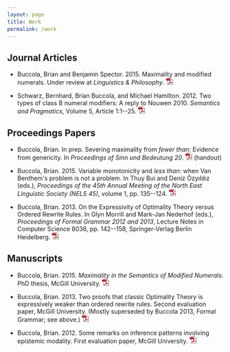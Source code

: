 ```yaml
---
layout: page
title: Work
permalink: /work
---
```


## Journal Articles

- Buccola, Brian and Benjamin Spector. 2015. Maximality and modified numerals.
  Under review at *Linguistics & Philosophy*. [![pdf][]][BSMax]

- Schwarz, Bernhard, Brian Buccola, and Michael Hamilton. 2012. Two types of
  class B numeral modifiers: A reply to Nouwen 2010. *Semantics and
  Pragmatics*, Volume 5, Article 1:1--25. [![pdf][]][semprag]

[BSMax]: files/buccola.spector2015maximality.pdf
[semprag]: http://semprag.org/article/download/sp.5.1/pdf

## Proceedings Papers

- Buccola, Brian. In prep. Severing maximality from *fewer than*:
  Evidence from genericity. In *Proceedings of Sinn und Bedeutung 20*.
  [![pdf][]][sub20] (handout)

- Buccola, Brian. 2015. Variable monotonicity and *less than*: when Van
  Benthem's problem is not a problem. In Thuy Bui and Deniz Özyıldız (eds.),
  *Proceedings of the 45th Annual Meeting of the North East Linguistic Society
  (NELS 45)*, volume 1, pp. 135--124. [![pdf][]][nels45]

- Buccola, Brian. 2013. On the Expressivity of Optimality Theory versus Ordered
  Rewrite Rules. In Glyn Morrill and Mark-Jan Nederhof (eds.), *Proceedings of
  Formal Grammar 2012 and 2013*, Lecture Notes in Computer Science 8036, pp.
  142--158, Springer-Verlag Berlin Heidelberg. [![pdf][]][fg]

[sub20]: files/buccola2015sub20.pdf
[nels45]: files/buccola2015nels45.pdf
[fg]: files/buccola2013fg.pdf

## Manuscripts

- Buccola, Brian. 2015. *Maximality in the Semantics of Modified Numerals*. PhD
  thesis, McGill University. [![pdf][]][diss]

- Buccola, Brian. 2013. Two proofs that classic Optimality Theory is
  expressively weaker than ordered rewrite rules. Second evaluation paper,
  McGill University. (Mostly superseded by Buccola 2013, Formal Grammar; see
  above.) [![pdf][]][eval2]

- Buccola, Brian. 2012. Some remarks on inference patterns involving epistemic
  modality. First evaluation paper, McGill University. [![pdf][]][eval1]

[diss]: files/buccola2015diss.pdf
[eval2]: files/buccola2013eval2.pdf
[eval1]: files/buccola2012eval1.pdf

[pdf]: images/pdf_icon.png
